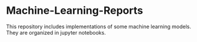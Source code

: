 # Machine-Learning-Reports

This repository includes implementations of some machine learning models. They are organized in jupyter notebooks. 
